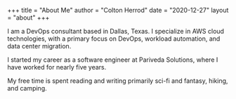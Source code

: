 +++
title = "About Me"
author = "Colton Herrod"
date = "2020-12-27"
layout = "about"
+++


I am a DevOps consultant based in Dallas, Texas.  I specialize in AWS cloud technologies, with a primary focus on DevOps, workload automation, and data center migration.

I started my career as a software engineer at Pariveda Solutions, where I have worked for nearly five years.

My free time is spent reading and writing primarily sci-fi and fantasy, hiking, and camping.
